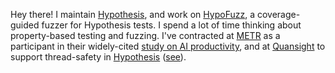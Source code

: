 Hey there! I maintain [Hypothesis](https://github.com/hypothesisWorks/hypothesis/), and work on [HypoFuzz](https://github.com/zac-HD/hypofuzz), a coverage-guided fuzzer for Hypothesis tests. I spend a lot of time thinking about property-based testing and fuzzing. I've contracted at [METR](https://metr.org/) as a participant in their widely-cited [study on AI productivity](https://metr.org/blog/2025-07-10-early-2025-ai-experienced-os-dev-study/), and at [Quansight](https://quansight.com/) to support thread-safety in [Hypothesis](https://github.com/hypothesisWorks/hypothesis/) ([see](https://hypothesis.works/articles/thread-safe/)).

